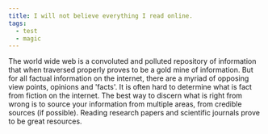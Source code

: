```yaml
---
title: I will not believe everything I read online.
tags:
  - test
  - magic
---
```

The world wide web is a convoluted and polluted repository of information that when traversed properly proves to be a gold mine of information. But for all factual information on the internet, there are a myriad of opposing view points, opinions and 'facts'. It is often hard to determine what is fact from fiction on the internet. The best way to discern what is right from wrong is to source your information from multiple areas, from credible sources (if possible). Reading research papers and scientific journals prove to be great resources.
